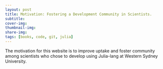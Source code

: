 ```yaml
---
layout: post
title: Motivation: Fostering a Development Community in Scientists.
subtitle: 
cover-img: 
thumbnail-img: 
share-img: 
tags: [books, code, git, julia]
---
```


The motivation for this website is to improve uptake and foster community among scientists who chose to develop using Julia-lang at Western Sydney University.

